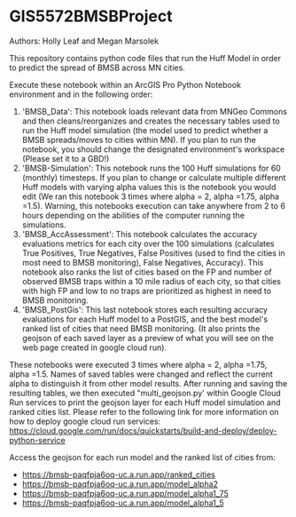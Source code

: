 # GIS5572BMSBProject

Authors: Holly Leaf and Megan Marsolek

This repository contains python code files that run the Huff Model in order to predict the spread of BMSB across MN cities.

Execute these notebook within an ArcGIS Pro Python Notebook environment and in the following order:

1. 'BMSB_Data': This notebook loads relevant data from MNGeo Commons and then cleans/reorganizes and creates the necessary tables used to run the Huff model simulation (the model used to predict whether a BMSB spreads/moves to cities within MN). If you plan to run the notebook, you should change the designated environment's workspace (Please set it to a GBD!)
2. 'BMSB-Simulation': This notebook runs the 100 Huff simulations for 60 (monthly) timesteps. If you plan to change or calculate multiple different Huff models with varying alpha values this is the notebook you would edit (We ran this notebook 3 times where alpha = 2, alpha =1.75, alpha =1.5). Warning, this notebooks execution can take anywhere from 2 to 6 hours depending on the abilities of the computer running the simulations. 
3. 'BMSB_AccAssessment': This notebook calculates the accuracy evaluations metrics for each city over the 100 simulations (calculates True Positives, True Negatives, False Positives (used to find the cities in most need to BMSB monitoring), False Negatives, Accuracy). This notebook also ranks the list of cities based on the FP and number of observed BMSB traps within a 10 mile radius of each city, so that cities with high FP and low to no traps are prioritized as highest in need to BMSB monitoring. 
4. 'BMSB_PostGis': This last notebook stores each resulting accuracy evaluations for each Huff model to a PostGIS, and the best model's ranked list of cities that need BMSB monitoring. (It also prints the geojson of each saved layer as a preview of what you will see on the web page created in google cloud run). 

These notebooks were executed 3 times where alpha = 2, alpha =1.75, alpha =1.5. Names of saved tables were changed and reflect the current alpha to distinguish it from other model results. After running and saving the resulting tables, we then executed "multi_geojson.py' within Google Cloud Run services to print the geojson layer for each Huff model simulation and ranked cities list. Please refer to the following link for more information on how to deploy google cloud run services: https://cloud.google.com/run/docs/quickstarts/build-and-deploy/deploy-python-service

Access the geojson for each run model and the ranked list of cities from: 
* https://bmsb-paqfpja6oq-uc.a.run.app/ranked_cities
* https://bmsb-paqfpja6oq-uc.a.run.app/model_alpha2
* https://bmsb-paqfpja6oq-uc.a.run.app/model_alpha1_75
* https://bmsb-paqfpja6oq-uc.a.run.app/model_alpha1_5
